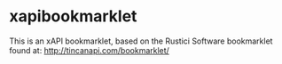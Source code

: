 # xapibookmarklet
This is an xAPI bookmarklet, based on the Rustici Software bookmarklet found at: http://tincanapi.com/bookmarklet/
